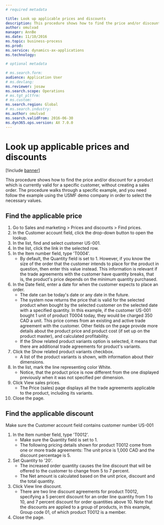 ```yaml
--- 
# required metadata 
 
title: Look up applicable prices and discounts
description: This procedure shows how to find the price and/or discount for a product which is currently valid for a specific customer, without creating a sales order. 
author: omulvad
manager: AnnBe 
ms.date: 11/10/2016
ms.topic: business-process 
ms.prod:  
ms.service: dynamics-ax-applications 
ms.technology:  
 
# optional metadata 
 
# ms.search.form:   
audience: Application User 
# ms.devlang:  
ms.reviewer: josaw
ms.search.scope: Operations 
# ms.tgt_pltfrm:  
# ms.custom:  
ms.search.region: Global
# ms.search.industry: 
ms.author: omulvad
ms.search.validFrom: 2016-06-30 
ms.dyn365.ops.version: AX 7.0.0 
---
```

# Look up applicable prices and discounts

[!include [banner](../../includes/banner.md)]

This procedure shows how to find the price and/or discount for a product which is currently valid for a specific customer, without creating a sales order. The procedure walks through a specific example, and you need follow the example using the USMF demo company in order to select the necessary values.


## Find the applicable price
1. Go to Sales and marketing > Prices and discounts > Find prices.
2. In the Customer account field, click the drop-down button to open the lookup.
3. In the list, find and select customer US-001.
4. In the list, click the link in the selected row.
5. In the Item number field, type 'T0004'.
    * By default, the Quantity field is set to 1. However, if you know the size of the order that the customer intends to place for the product in question, then enter this value instead. This information is relevant if the trade agreements with the customer have quantity breaks, that is, the product's price depends on the minimum quantity purchased.  
6. In the Date field, enter a date for when the customer expects to place an order. 
    * The date can be today's date or any date in the future.  
    * The system now returns the price that is valid for the selected product when bought by the selected customer on the selected date with a specified quantity. In this example, if the customer US-001 bought 1 unit of product T0004 today, they would be charged 350 CAD a unit. This price comes from an existing and active trade agreement with the customer.      Other fields on the page provide more details about the product price and product cost (if set up on the product master), and calculated profitability.  
    * If the Show related product variants option is selected, it means that there are additional trade agreements for product's variants.  
7. Click the Show related product variants checkbox.
    * A list of the product variants is shown, with information about their dimensions.  
8. In the list, mark the line representing color White.
    * Notice, that the product price is now different from the one displayed previously when it was not specified per dimension.  
9. Click View sales prices.
    * The Price (sales) page displays all the trade agreements applicable to the product, including its variants.  
10. Close the page.

## Find the applicable discount
Make sure the Customer account field contains customer number US-001   
1. In the Item number field, type 'T0012'.
    * Make sure the Quantity field is set to 1.  
    * The following pricing details shown for product T0012 come from one or more trade agreements: The unit price is 1,000 CAD and the discount percentage is 5.  
2. Set Quantity to '20'.
    * The increased order quantity causes the line discount that will be offered to the customer to change from 5 to 7 percent.  
    * The Net amount is calculated based on the unit price, discount and the total quantity.  
3. Click View line discount.
    * There are two line discount agreements for product T0012, specifying a 5 percent discount for an order line quantity from 1 to 10, and 7 percent discount for order quantities above 10. Note that the discounts are applied to a group of products, in this example, Group code 01, of which product T0012 is a member.  
4. Close the page.

